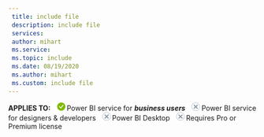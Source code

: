 ```yaml
---
 title: include file
 description: include file
 services: 
 author: mihart
 ms.service: 
 ms.topic: include
 ms.date: 08/19/2020
 ms.author: mihart
 ms.custom: include file
---
```


<Token>**APPLIES TO:** ![yes](media/yes.png)Power BI service for ***business users*** ![no](media/no.png)Power BI service for designers & developers ![no](media/no.png)Power BI Desktop ![no](media/no.png)Requires Pro or Premium license   </Token>